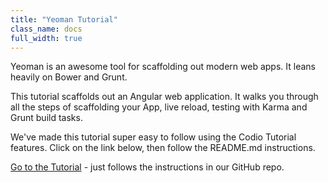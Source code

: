 ```yaml
---
title: "Yeoman Tutorial"
class_name: docs
full_width: true
---
```



Yeoman is an awesome tool for scaffolding out modern web apps. It leans heavily on Bower and Grunt.

This tutorial scaffolds out an Angular web application. It walks you through all the steps of scaffolding your App, live reload, testing with Karma and Grunt build tasks.

We've made this tutorial super easy to follow using the Codio Tutorial features. Click on the link below, then follow the README.md instructions.

[Go to the Tutorial](https://github.com/codio/tutorial_yo_angular) - just follows the instructions in our GitHub repo.

